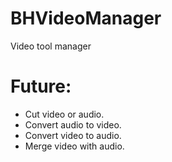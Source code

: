 # BHVideoManager
Video tool manager

# Future:
- Cut video or audio.
- Convert audio to video.
- Convert video to audio.
- Merge video with audio.
